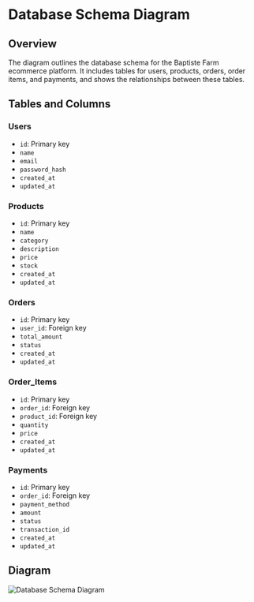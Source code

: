 # Database Schema Diagram

## Overview
The diagram outlines the database schema for the Baptiste Farm ecommerce platform. It includes tables for users, products, orders, order items, and payments, and shows the relationships between these tables.

## Tables and Columns

### Users
- `id`: Primary key
- `name`
- `email`
- `password_hash`
- `created_at`
- `updated_at`

### Products
- `id`: Primary key
- `name`
- `category`
- `description`
- `price`
- `stock`
- `created_at`
- `updated_at`

### Orders
- `id`: Primary key
- `user_id`: Foreign key
- `total_amount`
- `status`
- `created_at`
- `updated_at`

### Order_Items
- `id`: Primary key
- `order_id`: Foreign key
- `product_id`: Foreign key
- `quantity`
- `price`
- `created_at`
- `updated_at`

### Payments
- `id`: Primary key
- `order_id`: Foreign key
- `payment_method`
- `amount`
- `status`
- `transaction_id`
- `created_at`
- `updated_at`

## Diagram
![Database Schema Diagram](sandbox:/mnt/data/A_clear_and_detailed_database_schema_diagram_for_a.png)
